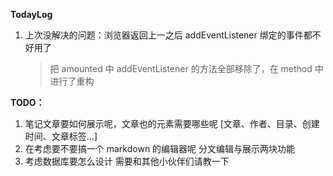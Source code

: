 **TodayLog**

1. 上次没解决的问题：浏览器返回上一之后 addEventListener 绑定的事件都不好用了
   > 把 amounted 中 addEventListener 的方法全部移除了，在 method 中进行了重构

**TODO：**

1. 笔记文章要如何展示呢，文章也的元素需要哪些呢 [文章、作者、目录、创建时间、文章标签...]
2. 在考虑要不要搞一个 markdown 的编辑器呢 分文编辑与展示两块功能
3. 考虑数据库要怎么设计 需要和其他小伙伴们请教一下
